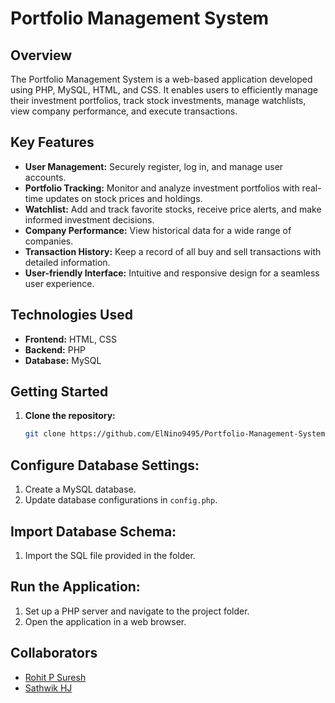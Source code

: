 # Portfolio Management System


## Overview

The Portfolio Management System is a web-based application developed using PHP, MySQL, HTML, and CSS. It enables users to efficiently manage their investment portfolios, track stock investments, manage watchlists, view company performance, and execute transactions.

## Key Features

- **User Management:** Securely register, log in, and manage user accounts.
- **Portfolio Tracking:** Monitor and analyze investment portfolios with real-time updates on stock prices and holdings.
- **Watchlist:** Add and track favorite stocks, receive price alerts, and make informed investment decisions.
- **Company Performance:** View historical data for a wide range of companies.
- **Transaction History:** Keep a record of all buy and sell transactions with detailed information.
- **User-friendly Interface:** Intuitive and responsive design for a seamless user experience.

## Technologies Used

- **Frontend:** HTML, CSS
- **Backend:** PHP
- **Database:** MySQL

## Getting Started

1. **Clone the repository:**
   ```bash
   git clone https://github.com/ElNino9495/Portfolio-Management-System.git

## Configure Database Settings:

1. Create a MySQL database.
2. Update database configurations in `config.php`.

## Import Database Schema:

1. Import the SQL file provided in the  folder.

## Run the Application:

1. Set up a PHP server and navigate to the project folder.
2. Open the application in a web browser.

## Collaborators

- [Rohit P Suresh](https://github.com/ElNino9495)
- [Sathwik HJ](https://github.com/sathwikhj)

